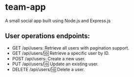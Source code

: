 # team-app
A small social app built using Node.js and Express.js

## User operations endpoints:

+ GET /api/users: Retrieve all users with pagination support.
+ GET /api/users/:id: Retrieve a specific user by ID.
+ POST /api/users: Create a new user.
+ PUT /api/users/:id: Update an existing user.
+ DELETE /api/users/:id: Delete a user.

